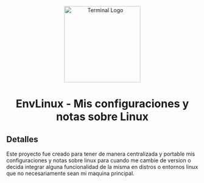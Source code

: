 <p align="center">
    <img width="200" alt="Terminal Logo" src="https://cdn.pixabay.com/photo/2013/07/13/13/41/bash-161382_960_720.png">
</p>

<h1 align="center">EnvLinux - Mis configuraciones y notas sobre Linux</h1>

## Detalles

Este proyecto fue creado para tener de manera centralizada y portable mis configuraciones y notas
sobre linux para cuando me cambie de version o decida integrar alguna funcionalidad de la misma en
distros o entornos linux que no necesariamente sean mi maquina principal.
